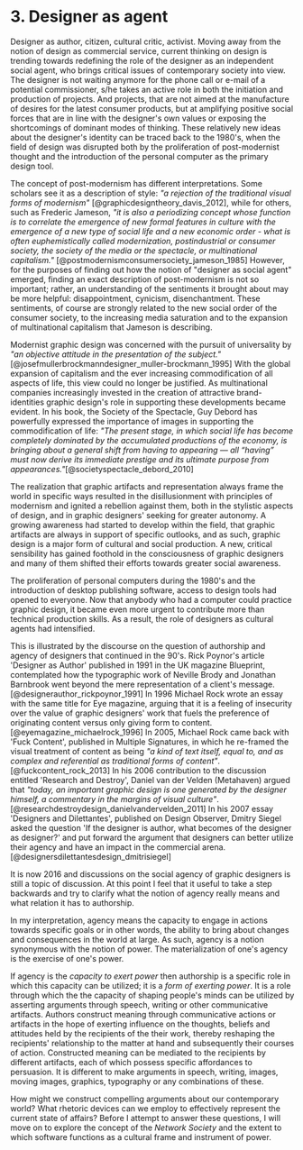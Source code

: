 

# 3. Designer as agent

<span class="design-practice authorship post-modernism tools agency">Designer as author, citizen, cultural critic, activist. Moving away from the notion of design as commercial service, current thinking on design is trending towards redefining the role of the designer as an independent social agent, who brings critical issues of contemporary society into view. The designer is not waiting anymore for the phone call or e-mail of a potential commissioner, s/he takes an active role in both the initiation and production of projects. And projects, that are not aimed at the manufacture of desires for the latest consumer products, but at amplifying positive social forces that are in line with the designer's own values or exposing the shortcomings of dominant modes of thinking. These relatively new ideas about the designer's identity can be traced back to the 1980's, when the field of design was disrupted both by the proliferation of post-modernist thought and the introduction of the personal computer as the primary design tool.</span>

<span class="post-modernism agency">The concept of post-modernism has different interpretations. Some scholars see it as a description of style: *"a rejection of the traditional visual forms of modernism"* [@graphicdesigntheory_davis_2012], while for others, such as Frederic Jameson, *"it is also a periodizing concept whose function is to correlate the emergence of new formal features in culture with the emergence of a new type of social life and a new economic order - what is often euphemistically called modernization, postindustrial or consumer society, the society of the media or the spectacle, or multinational capitalism."* [@postmodernismconsumersociety_jameson_1985]
However, for the purposes of finding out how the notion of "designer as social agent" emerged, finding an exact description of post-modernism is not so important; rather, an understanding of the sentiments it brought about may be more helpful: disappointment, cynicism, disenchantment. These sentiments, of course are strongly related to the new social order of the consumer society, to the increasing media saturation and to the expansion of multinational capitalism that Jameson is describing.</span>

<span class="frame-of-representation image">Modernist graphic design was concerned with the pursuit of universality by *"an objective attitude in the presentation of the subject."*[@josefmullerbrockmanndesigner_muller-brockmann_1995] With the global expansion of capitalism and the ever increasing commodification of all aspects of life, this view could no longer be justified. As multinational companies increasingly invested in the creation of attractive brand-identities graphic design's role in supporting these developments became evident. In his book, the Society of the Spectacle, Guy Debord has powerfully expressed the importance of images in supporting the commodification of life: *"The present stage, in which social life has become completely dominated by the accumulated productions of the economy, is bringing about a general shift from having to appearing — all “having” must now derive its immediate prestige and its ultimate purpose from appearances."*[@societyspectacle_debord_2010]</span>

<span class="frame-of-representation agency">The realization that graphic artifacts and representation always frame the world in specific ways resulted in the disillusionment with principles of modernism and ignited a rebellion against them, both in the stylistic aspects of design, and in graphic designers' seeking for greater autonomy. A growing awareness had started to develop within the field, that graphic artifacts are always in support of specific outlooks, and as such, graphic design is a major form of cultural and social production. A new, critical sensibility has gained foothold in the consciousness of graphic designers and many of them shifted their efforts towards greater social awareness.</span>

<span class="tools software design-practice agency">The proliferation of personal computers during the 1980's and the introduction of desktop publishing software, access to design tools had opened to everyone. Now that anybody who had a computer could practice graphic design, it became even more urgent to contribute more than technical production skills. As a result, the role of designers as cultural agents had intensified.</span>

This is illustrated by the discourse on the question of authorship and agency of designers that continued in the 90's. Rick Poynor's article 'Designer as Author' published in 1991 in the UK magazine Blueprint, contemplated how the typographic work of Neville Brody and Jonathan Barnbrook went beyond the mere representation of a client's message.[@designerauthor_rickpoynor_1991] In 1996  Michael Rock wrote an essay with the same title for Eye magazine, arguing that it is a feeling of insecurity over the value of graphic designers' work that fuels the preference of originating content versus only giving form to content.[@eyemagazine_michaelrock_1996] In 2005, Michael Rock came back with 'Fuck Content', published in Multiple Signatures, in which he re-framed the visual treatment of content as being *"a kind of text itself, equal to, and as complex and referential as traditional forms of content"*.[@fuckcontent_rock_2013] In his 2006 contribution to the discussion entitled 'Research and Destroy', Daniel van der Velden (Metahaven) argued that *"today, an important graphic design is one generated by the designer himself, a commentary in the margins of visual culture"*.[@researchdestroydesign_danielvandervelden_2011] In his 2007 essay 'Designers and Dilettantes', published on Design Observer, Dmitry Siegel asked the question 'If the designer is author, what becomes of the designer as designer?' and put forward the argument that designers can better utilize their agency and have an impact in the commercial arena.[@designersdilettantesdesign_dmitrisiegel]

It is now 2016 and discussions on the social agency of graphic designers is still a topic of discussion. At this point I feel that it useful to take a step backwards and try to clarify what the notion of agency really means and what relation it has to  authorship.

<span class="agency power">In my interpretation, agency means the capacity to engage in actions towards specific goals or in other words, the ability to bring about changes and consequences in the world at large. As such, agency is a notion synonymous with the notion of power. The materialization of one's agency is the exercise of one's power.</span>

<span class="rhetoric agency artifact meaning">If agency is the *capacity to exert power* then authorship is a specific role in which this capacity can be utilized; it is a *form of exerting power*.
It is a role through which the the capacity of shaping people's minds can be utilized by asserting arguments through speech, writing or other communicative artifacts. Authors construct meaning through communicative actions or artifacts in the hope of exerting influence on the thoughts, beliefs and attitudes held by the recipients of the their work, thereby reshaping the recipients' relationship to the matter at hand and subsequently their courses of action. Constructed meaning can be mediated to the recipients by different artifacts, each of which possess specific affordances to persuasion. It is different to make arguments in speech, writing, images, moving images, graphics, typography or any combinations of these.</span>

<span class="question">How might we construct compelling arguments about our contemporary world?</span> <span class="question">What rhetoric devices can we employ to effectively represent the current state of affairs?</span> Before I attempt to answer these questions, I will move on to explore the concept of the *Network Society* and the extent to which software functions as a cultural frame and instrument of power.
